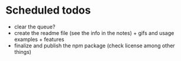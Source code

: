 # Scheduled todos

- clear the queue?
- create the readme file (see the info in the notes) + gifs and usage examples + features
- finalize and publish the npm package (check license among other things)
